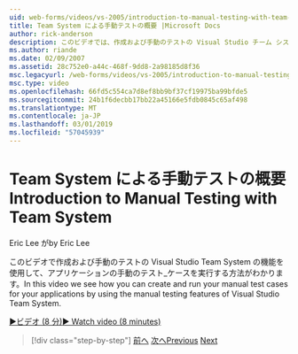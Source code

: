```yaml
---
uid: web-forms/videos/vs-2005/introduction-to-manual-testing-with-team-system
title: Team System による手動テストの概要 |Microsoft Docs
author: rick-anderson
description: このビデオでは、作成および手動のテストの Visual Studio チーム システムの機能を使用して、アプリケーションの手動のテスト_ケースを実行する方法を見る.
ms.author: riande
ms.date: 02/09/2007
ms.assetid: 28c752e0-a44c-468f-9dd8-2a98185d8f36
msc.legacyurl: /web-forms/videos/vs-2005/introduction-to-manual-testing-with-team-system
msc.type: video
ms.openlocfilehash: 66fd5c554ca7d8ef8bb9bf37cf19975ba99bfde5
ms.sourcegitcommit: 24b1f6decbb17bb22a45166e5fdb0845c65af498
ms.translationtype: MT
ms.contentlocale: ja-JP
ms.lasthandoff: 03/01/2019
ms.locfileid: "57045939"
---
```

<a name="introduction-to-manual-testing-with-team-system"></a><span data-ttu-id="69b04-103">Team System による手動テストの概要</span><span class="sxs-lookup"><span data-stu-id="69b04-103">Introduction to Manual Testing with Team System</span></span>
====================
<span data-ttu-id="69b04-104">Eric Lee が</span><span class="sxs-lookup"><span data-stu-id="69b04-104">by Eric Lee</span></span>

<span data-ttu-id="69b04-105">このビデオで作成および手動のテストの Visual Studio Team System の機能を使用して、アプリケーションの手動のテスト_ケースを実行する方法がわかります。</span><span class="sxs-lookup"><span data-stu-id="69b04-105">In this video we see how you can create and run your manual test cases for your applications by using the manual testing features of Visual Studio Team System.</span></span>

[<span data-ttu-id="69b04-106">&#9654;ビデオ (8 分)</span><span class="sxs-lookup"><span data-stu-id="69b04-106">&#9654; Watch video (8 minutes)</span></span>](https://channel9.msdn.com/Blogs/ASP-NET-Site-Videos/introduction-to-manual-testing-with-team-system)

> [!div class="step-by-step"]
> <span data-ttu-id="69b04-107">[前へ](introduction-to-load-testing-web-applications-with-team-system.md)
> [次へ](introduction-to-managing-and-running-tests-with-team-system.md)</span><span class="sxs-lookup"><span data-stu-id="69b04-107">[Previous](introduction-to-load-testing-web-applications-with-team-system.md)
[Next](introduction-to-managing-and-running-tests-with-team-system.md)</span></span>
